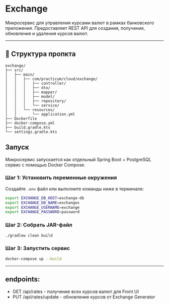 # Exchange

Микросервис для управления курсами валют в рамках банковского приложения. Предоставляет REST API для создания, получения, обновления и удаления курсов валют.

---

## 🔧 Структура пропкта
  ```
  exchange/
  ├── src/
  │   ├── main/
  │   │   ├── com/practicum/cloud/exchange/
  │   │   │   ├── controller/
  │   │   │   ├── dto/
  │   │   │   ├── mapper/
  │   │   │   ├── model/
  │   │   │   ├── repository/
  │   │   │   └── service/
  │   │   └── resources/
  │   │       └── application.yml
  ├── Dockerfile
  ├── docker-compose.yml
  ├── build.gradle.kts
  └── settings.gradle.kts
  ```

## Запуск

Микросервис запускается как отдельный Spring Boot + PostgreSQL сервис с помощью Docker Compose.

### Шаг 1: Установить переменные окружения

Создайте `.env` файл или выполните команды ниже в терминале:

```bash
export EXCHANGE_DB_HOST=exchange-db
export EXCHANGE_DB_NAME=exchanges
export EXCHANGE_USERNAME=exchange
export EXCHANGE_PASSWORD=password
```

### Шаг 2: Собрать JAR-файл

```bash
./gradlew clean build
```

### Шаг 3: Запустить сервис

```bash
docker-compose up --build
```

---

## endpoints:

- GET /api/rates - получение всех курсов валют для Front UI
- PUT /api/rates/update - обновление курсов от Exchange Generator
